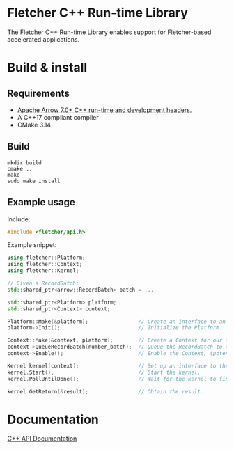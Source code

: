 # Fletcher C++ Run-time Library

The Fletcher C++ Run-time Library enables support for Fletcher-based accelerated
applications.

# Build & install

## Requirements

- [Apache Arrow 7.0+ C++ run-time and development headers.](https://arrow.apache.org/install)
- A C++17 compliant compiler
- CMake 3.14

## Build

```console
mkdir build
cmake ..
make
sudo make install
```

## Example usage

Include:

```c++
#include <fletcher/api.h>
```

Example snippet:

```c++
using fletcher::Platform;
using fletcher::Context;
using fletcher::Kernel;

// Given a RecordBatch:
std::shared_ptr<arrow::RecordBatch> batch = ...

std::shared_ptr<Platform> platform;
std::shared_ptr<Context> context;

Platform::Make(&platform);                // Create an interface to an auto-detected FPGA Platform.
platform->Init();                         // Initialize the Platform.

Context::Make(&context, platform);        // Create a Context for our data on the Platform.
context->QueueRecordBatch(number_batch);  // Queue the RecordBatch to the Context.
context->Enable();                        // Enable the Context, (potentially transferring the data to FPGA).

Kernel kernel(context);                   // Set up an interface to the Kernel, supplying the Context.
kernel.Start();                           // Start the kernel.
kernel.PollUntilDone();                   // Wait for the kernel to finish.

kernel.GetReturn(&result);                // Obtain the result.
```

# Documentation

[C++ API Documentation](https://matthijsr.github.io/fletcher/api/fletcher-cpp/)
